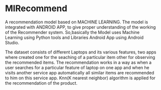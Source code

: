 # MlRecommend

A recommendation model based on MACHINE LEARNING.
The model is integrated with ANDROID APP, 
to give proper understanding of the working of the Recommender system.
So,basically the Model uses
Machine Learning using Python tools and Libraries
Android App using Android Studio.

The dataset consists of different Laptops and its various features, two apps where created one for the seaching of a particular item other for observing the recommended items.
The recommendation works in a way as when a user searches for a particular feature of laptop on one app and
when he visits another service app automatically all similar items are recommended to him on this service app.
Knn(K nearest neighbor) algorithm is applied for the recommendation of the product.
